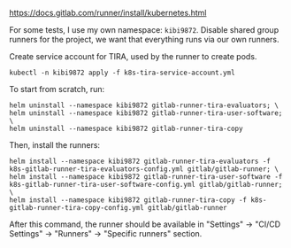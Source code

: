 https://docs.gitlab.com/runner/install/kubernetes.html

For some tests, I use my own namespace: `kibi9872`.
Disable shared group runners for the project, we want that everything runs via our own runners.

Create service account for TIRA, used by the runner to create pods.

```
kubectl -n kibi9872 apply -f k8s-tira-service-account.yml
```

To start from scratch, run:

```
helm uninstall --namespace kibi9872 gitlab-runner-tira-evaluators; \
helm uninstall --namespace kibi9872 gitlab-runner-tira-user-software; \
helm uninstall --namespace kibi9872 gitlab-runner-tira-copy
```

Then, install the runners:

```
helm install --namespace kibi9872 gitlab-runner-tira-evaluators -f k8s-gitlab-runner-tira-evaluators-config.yml gitlab/gitlab-runner; \
helm install --namespace kibi9872 gitlab-runner-tira-user-software -f k8s-gitlab-runner-tira-user-software-config.yml gitlab/gitlab-runner; \
helm install --namespace kibi9872 gitlab-runner-tira-copy -f k8s-gitlab-runner-tira-copy-config.yml gitlab/gitlab-runner
```

After this command, the runner should be available in  "Settings" -> "CI/CD Settings" -> "Runners" -> "Specific runners" section.


